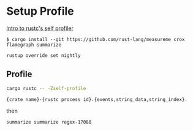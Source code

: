 # Setup Profile

[Intro to rustc's self profiler](https://blog.rust-lang.org/inside-rust/2020/02/25/intro-rustc-self-profile.html)

```
$ cargo install --git https://github.com/rust-lang/measureme crox flamegraph summarize
```

```
rustup override set nightly
```


## Profile

```bash
cargo rustc -- -Zself-profile
```

```
{crate name}-{rustc process id}.{events,string_data,string_index}.
```

then

```bash
summarize summarize regex-17088
```